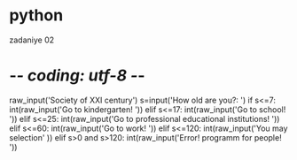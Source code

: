 # python
zadaniye 02
# -*- coding: utf-8 -*-
raw_input('Society of XXI century')
s=input('How old are you?: ')
if s<=7:
    int(raw_input('Go to kindergarten! '))
elif s<=17:
    int(raw_input('Go to school! '))
elif s<=25:
    int(raw_input('Go to professional educational institutions! '))
elif s<=60:
    int(raw_input('Go to work! '))
elif s<=120:
    int(raw_input('You may selection' ))
elif s>0 and s>120:
    int(raw_input('Error! programm for people! '))
